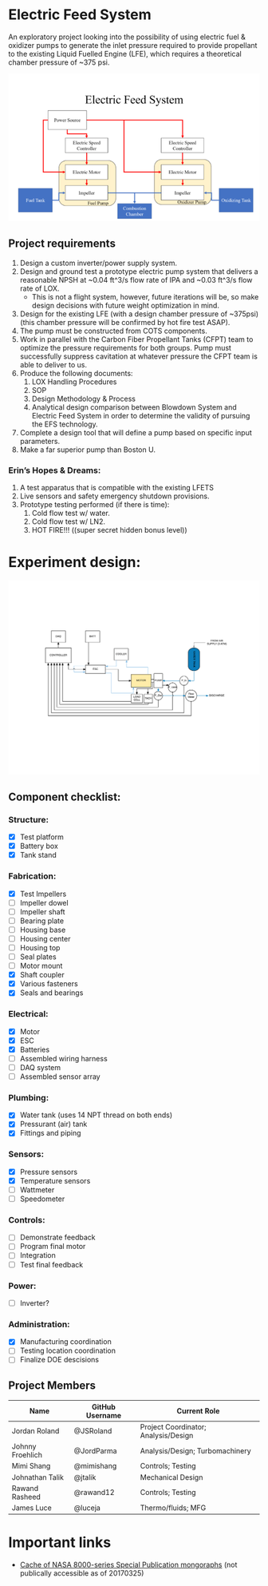 ﻿Electric Feed System
======================

An exploratory project looking into the possibility of using electric fuel & oxidizer pumps
to generate the inlet pressure required to provide propellant to the existing Liquid Fuelled
Engine (LFE), which requires a theoretical chamber pressure of ~375 psi.

!["Block Diagram of proposed electric feed system"](Documentation/Images/BlockDiagram.png)


Project requirements
--------------------

1. Design a custom inverter/power supply system.
2. Design and ground test a prototype electric pump system that delivers a reasonable NPSH
   at ~0.04 ft^3/s flow rate of IPA and ~0.03 ft^3/s flow rate of LOX.
	* This is not a flight system, however, future iterations will be, so make design
	  decisions with future weight optimization in mind.
3. Design for the existing LFE (with a design chamber pressure of ~375psi)
   (this chamber pressure will be confirmed by hot fire test ASAP).
4. The pump must be constructed from COTS components.
5. Work in parallel with the Carbon Fiber Propellant Tanks (CFPT) team to optimize the pressure
   requirements for both groups. Pump must successfully suppress cavitation at whatever pressure
   the CFPT team is able to deliver to us.
6. Produce the following documents:
	1. LOX Handling Procedures
	2. SOP
	3. Design Methodology & Process
	4. Analytical design comparison between Blowdown System and Electric Feed System in
	   order to determine the validity of pursuing the EFS technology.
7. Complete a design tool that will define a pump based on specific input parameters.
8. Make a far superior pump than Boston U.

### Erin’s Hopes & Dreams:

1. A test apparatus that is compatible with the existing LFETS
2. Live sensors and safety emergency shutdown provisions.
3. Prototype testing performed (if there is time):
	1. Cold flow test w/ water.
	2. Cold flow test w/ LN2.
	3. HOT FIRE!!! ((super secret hidden bonus level))
	
# Experiment design:


!["Block Diagram of Testing System"](Documentation/Images/EFSTestStandBlockDiagram.png)

## Component checklist:

### Structure:
- [x] Test platform 
- [x] Battery box
- [x] Tank stand

### Fabrication:
- [x] Test Impellers
- [ ] Impeller dowel
- [ ] Impeller shaft
- [ ] Bearing plate
- [ ] Housing base
- [ ] Housing center
- [ ] Housing top
- [ ] Seal plates
- [ ] Motor mount
- [x] Shaft coupler
- [x] Various fasteners
- [x] Seals and bearings

### Electrical:
- [x] Motor
- [x] ESC
- [x] Batteries
- [ ] Assembled wiring harness
- [ ] DAQ system
- [ ] Assembled sensor array

### Plumbing:
- [x] Water tank (uses 14 NPT thread on both ends)
- [x] Pressurant (air) tank
- [x] Fittings and piping

### Sensors:
- [x] Pressure sensors
- [x] Temperature sensors
- [ ] Wattmeter
- [ ] Speedometer

### Controls: 
- [ ] Demonstrate feedback
- [ ] Program final motor
- [ ] Integration 
- [ ] Test final feedback

### Power: 
- [ ] Inverter?

### Administration:
- [x] Manufacturing coordination
- [ ] Testing location coordination
- [ ] Finalize DOE descisions 

## Project Members

Name             | GitHub Username | Current Role 
-----------------|-----------------|-------------
Jordan Roland    | @JSRoland       | Project Coordinator; Analysis/Design
Johnny Froehlich | @JordParma      | Analysis/Design; Turbomachinery
Mimi Shang       | @mimishang      | Controls; Testing
Johnathan Talik  | @jtalik         | Mechanical Design
Rawand Rasheed   | @rawand12       | Controls; Testing
James Luce       | @luceja         | Thermo/fluids; MFG

# Important links

 - [Cache of NASA 8000-series Special Publication mongoraphs](https://drive.google.com/folderview?id=0B5irBl_D7OtgMHlDUzJMNnBrSWM&usp=sharing)
   (not publically accessible as of 20170325)

